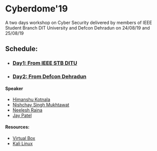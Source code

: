 # Cyberdome'19
A two days workshop on Cyber Security delivered by members of IEEE Student Branch DIT University and Defcon Dehradun on 24/08/19 and 25/08/19

## Schedule: 
- ### [Day1: From IEEE STB DITU](https://github.com/ieeeditu/cyberdome19/tree/master/Day1)
- ### [Day2: From Defcon Dehradun](https://github.com/ieeeditu/cyberdome19/tree/master/Day2)

#### Speaker
- [Himanshu Kotnala](https://www.linkedin.com/in/aker99/)
- [Nishchay Singh Mukhtawat](https://www.linkedin.com/in/nishchaysm/)
- [Neelesh Raina](https://www.linkedin.com/in/neelesh-raina-678461190/)
- [Jay Patel](https://www.linkedin.com/in/jay13patel/)

#### Resources:
- [Virtual Box](https://www.virtualbox.org/wiki/Downloads)
- [Kali Linux](https://images.offensive-security.com/virtual-images/kali-linux-2019.2-vmware-amd64.7z)
